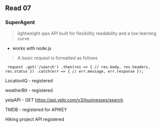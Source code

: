 ## Read 07

### SuperAgent

>lightweight ajax API built for flexibility readability and a low learning curve

- works with node.js

> A basic request is formatted as follows

` request
   .get('/search')
   .then(res => {
      // res.body, res.headers, res.status
   })
   .catch(err => {
      // err.message, err.response
   });`

   LocationIQ - registered

   weatherBit - registered

   yelpAPI - GET https://api.yelp.com/v3/businesses/search

   TMDB - registered for APIKEY

   Hiking project API registered


